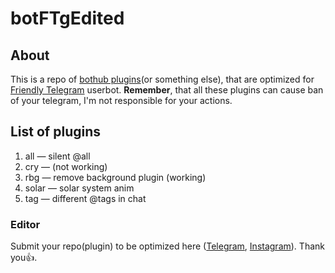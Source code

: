 # botFTgEdited
## About 
This is a repo of [bothub plugins](https://github.com/mkaraniya/BotHub/tree/master/stdplugins)(or something else), that are optimized for [Friendly Telegram](https://github.com/friendly-telegram) userbot. **Remember**, that all these plugins can cause ban of your telegram, I'm not responsible for your actions.

## List of plugins 

1. all — silent @all
2. cry — (not working)
3. rbg — remove background plugin (working)
4. solar — solar system anim
5. tag — different @tags in chat


### Editor
Submit your repo(plugin) to be optimized here ([Telegram](http://t.me/demenkop), [Instagram](http://instagram.com/demenkop)). Thank you👍. 
